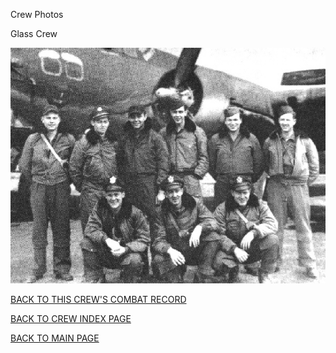 
Crew Photos






 




Glass Crew  
  

![](Glass.jpg)
  
  

[BACK TO THIS CREW'S COMBAT RECORD](../crews/Glass.md)  

[BACK TO CREW INDEX PAGE](../000crews.md)  

[BACK TO MAIN PAGE](../index.md)


